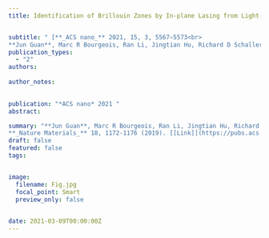 ```yaml
---
title: Identification of Brillouin Zones by In-plane Lasing from Light-cone Surface Lattice Resonances


subtitle: " [**_ACS nano_** 2021, 15, 3, 5567–5573<br> 
**Jun Guan**, Marc R Bourgeois, Ran Li, Jingtian Hu, Richard D Schaller, George C Schatz, Teri W Odom* ](https://pubs.acs.org/doi/abs/10.1021/acsnano.1c00449)"
publication_types:
  - "2"
authors: 
  
author_notes:
  

publication: "*ACS nano* 2021 "
abstract: 

summary: "**Jun Guan**, Marc R Bourgeois, Ran Li, Jingtian Hu, Richard D Schaller, George C Schatz, Teri W Odom*  <br>
**_Nature Materials_** 18, 1172-1176 (2019). [[Link]](https://pubs.acs.org/doi/abs/10.1021/acsnano.1c00449)"
draft: false
featured: false
tags:


image:
  filename: Fig.jpg
  focal_point: Smart
  preview_only: false

 
date: 2021-03-09T00:00:00Z
---
```







